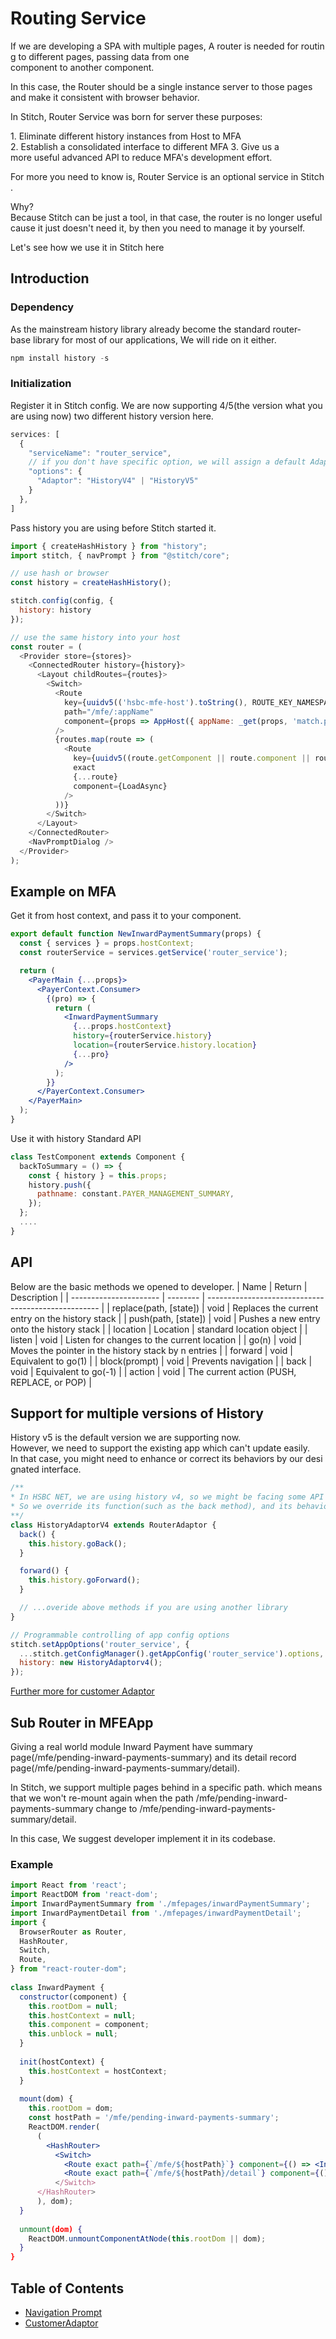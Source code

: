 # Routing Service

If we are developing a SPA with multiple pages, A router is needed for routing to different pages, passing data from one component to another component.

In this case, the Router should be a single instance server to those pages and make it consistent with browser behavior.

In Stitch, Router Service was born for server these purposes:

1. Eliminate different history instances from Host to MFA
2. Establish a consolidated interface to different MFA
3. Give us a more useful advanced API to reduce MFA's development effort.

For more you need to know is, Router Service is an optional service in Stitch.

Why? Because Stitch can be just a tool, in that case, the router is no longer useful cause it just doesn't need it, by then you need to manage it by yourself.

Let's see how we use it in Stitch here

## Introduction

### Dependency

As the mainstream history library already become the standard router-base library for most of our applications, We will ride on it either.

```js
npm install history -s
```

### Initialization

Register it in Stitch config. We are now supporting 4/5(the version what you are using now) two different history version here.

```js
services: [
  {
    "serviceName": "router_service",
    // if you don't have specific option, we will assign a default Adaptor HistoryV5Adaptor
    "options": {
      "Adaptor": "HistoryV4" | "HistoryV5" 
    }
  },
]
```

Pass history you are using before Stitch started it.

```js
import { createHashHistory } from "history";
import stitch, { navPrompt } from "@stitch/core";

// use hash or browser
const history = createHashHistory();

stitch.config(config, {
  history: history
});

// use the same history into your host
const router = (
  <Provider store={stores}>
    <ConnectedRouter history={history}>
      <Layout childRoutes={routes}>
        <Switch>
          <Route
            key={uuidv5(('hsbc-mfe-host').toString(), ROUTE_KEY_NAMESPACE)}
            path="/mfe/:appName"
            component={props => AppHost({ appName: _get(props, 'match.params.appName', ''), ...props })}
          />
          {routes.map(route => (
            <Route
              key={uuidv5((route.getComponent || route.component || route.path).toString(), ROUTE_KEY_NAMESPACE)}
              exact
              {...route}
              component={LoadAsync}
            />
          ))}
        </Switch>
      </Layout>
    </ConnectedRouter>
    <NavPromptDialog />
  </Provider>
);

```

## Example on MFA

Get it from host context, and pass it to your component.

```jsx
export default function NewInwardPaymentSummary(props) {
  const { services } = props.hostContext;
  const routerService = services.getService('router_service');

  return (
    <PayerMain {...props}>
      <PayerContext.Consumer>
        {(pro) => {
          return (
            <InwardPaymentSummary
              {...props.hostContext}
              history={routerService.history}
              location={routerService.history.location}
              {...pro}
            />
          );
        }}
      </PayerContext.Consumer>
    </PayerMain>
  );
}
```

Use it with history Standard API

```js
class TestComponent extends Component {
  backToSummary = () => {
    const { history } = this.props;
    history.push({
      pathname: constant.PAYER_MANAGEMENT_SUMMARY,
    });
  };
  ....
}
```

## API

Below are the basic methods we opened to developer.
| Name                   | Return   | Description                                         |
| ---------------------- | -------- | --------------------------------------------------- |
| replace(path, [state]) | void     | Replaces the current entry on the history stack     |
| push(path, [state])    | void     | Pushes a new entry onto the history stack           |
| location               | Location | standard location object                            |
| listen                 | void     | Listen for changes to the current location          |
| go(n)                  | void     | Moves the pointer in the history stack by n entries |
| forward                | void     | Equivalent to go(1)                                 |
| block(prompt)          | void     | Prevents navigation                                 |
| back                   | void     | Equivalent to go(-1)                                |
| action                 | void     | The current action (PUSH, REPLACE, or POP)          |


## Support for multiple versions of History
History v5 is the default version we are supporting now.
However, we need to support the existing app which can't update easily.
In that case, you might need to enhance or correct its behaviors by our designated interface.

```js
/**
* In HSBC NET, we are using history v4, so we might be facing some API have different name
* So we override its function(such as the back method), and its behavior align with V5
**/
class HistoryAdaptorV4 extends RouterAdaptor {
  back() {
    this.history.goBack();
  }

  forward() {
    this.history.goForward();
  }

  // ...overide above methods if you are using another library 
}

// Programmable controlling of app config options
stitch.setAppOptions('router_service', {
  ...stitch.getConfigManager().getAppConfig('router_service').options,
  history: new HistoryAdaptorv4();
});

```

[Further more for customer Adaptor](https://alm-github.systems.uk.hsbc/Net-UI/stitch/blob/HEAD/docs/6.Services/6.1.System_Service/6.1.2.Routing_Service/6.1.2.1.RouterAdaptor.md)

## Sub Router in MFEApp

Giving a real world module Inward Payment have summary page(/mfe/pending-inward-payments-summary) and its detail record page(/mfe/pending-inward-payments-summary/detail).

In Stitch, we support multiple pages behind in a specific path. which means that we won't re-mount again when the path /mfe/pending-inward-payments-summary change to /mfe/pending-inward-payments-summary/detail.

In this case, We suggest developer implement it in its codebase.

### Example 
```jsx
import React from 'react';
import ReactDOM from 'react-dom';
import InwardPaymentSummary from './mfepages/inwardPaymentSummary';
import InwardPaymentDetail from './mfepages/inwardPaymentDetail';
import {
  BrowserRouter as Router,
  HashRouter,
  Switch,
  Route,
} from "react-router-dom";
 
class InwardPayment {
  constructor(component) {
    this.rootDom = null;
    this.hostContext = null;
    this.component = component;
    this.unblock = null;
  }
 
  init(hostContext) {
    this.hostContext = hostContext;
  }
 
  mount(dom) {
    this.rootDom = dom;
    const hostPath = '/mfe/pending-inward-payments-summary';
    ReactDOM.render(
      (
        <HashRouter>
          <Switch>
            <Route exact path={`/mfe/${hostPath}`} component={() => <InwardPaymentSummary  hostContext={this.hostContext}  / >}></Route>
            <Route exact path={`/mfe/${hostPath}/detail`} component={() => <InwardPaymentDetail  hostContext={this.hostContext}  / >}></Route>
          </Switch>
      </HashRouter>
      ), dom);
  }
 
  unmount(dom) {
    ReactDOM.unmountComponentAtNode(this.rootDom || dom);
  }
}
```


## Table of Contents

- [Navigation Prompt](https://alm-github.systems.uk.hsbc/Net-UI/stitch/blob/HEAD/docs/6.Services/6.1.System_Service/6.1.2.Routing_Service/6.1.2.2.Navigation_Prompt(Nav_Prompt).md)
- [CustomerAdaptor](https://alm-github.systems.uk.hsbc/Net-UI/stitch/blob/HEAD/docs/6.Services/6.1.System_Service/6.1.2.Routing_Service/6.1.2.1.CustomerAdaptor.md)